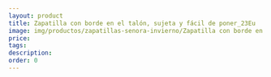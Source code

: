 ```yaml
---
layout: product
title: Zapatilla con borde en el talón, sujeta y fácil de poner_23Eu
image: img/productos/zapatillas-senora-invierno/Zapatilla con borde en el talón, sujeta y fácil de poner_23Eu.jpeg
price: 
tags: 
description: 
order: 0
---
```

